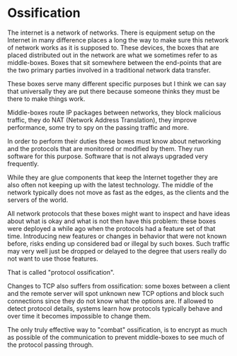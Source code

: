 # Ossification

The internet is a network of networks. There is equipment setup on the
Internet in many difference places a long the way to make sure this network of
network works as it is supposed to. These devices, the boxes that are placed
distributed out in the network are what we sometimes refer to as middle-boxes.
Boxes that sit somewhere between the end-points that are the two primary
parties involved in a traditional network data transfer.

These boxes serve many different specific purposes but I think we can say that
universally they are put there because someone thinks they must be there to
make things work.

Middle-boxes route IP packages between networks, they block malicious traffic,
they do NAT (Network Address Translation), they improve performance, some try
to spy on the passing traffic and more.

In order to perform their duties these boxes must know about networking and
the protocols that are monitored or modified by them. They run software for
this purpose. Software that is not always upgraded very frequently.

While they are glue components that keep the Internet together they are also
often not keeping up with the latest technology. The middle of the network
typically does not move as fast as the edges, as the clients and the servers of
the world.

All network protocols that these boxes might want to inspect and have ideas
about what is okay and what is not then have this problem: these boxes were
deployed a while ago when the protocols had a feature set of that
time. Introducing new features or changes in behavior that were not known
before, risks ending up considered bad or illegal by such boxes. Such traffic
may very well just be dropped or delayed to the degree that users really do not
want to use those features.

That is called "protocol ossification".

Changes to TCP also suffers from ossification: some boxes between a client and
the remote server will spot unknown new TCP options and block such connections
since they do not know what the options are. If allowed to detect protocol
details, systems learn how protocols typically behave and over time it becomes
impossible to change them.

The only truly effective way to "combat" ossification, is to encrypt as much
as possible of the communication to prevent middle-boxes to see much of the
protocol passing through.
